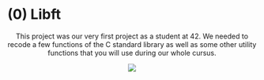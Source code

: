# <head>(0) Libft</head>
<p align="center">This project was our very first project as a student at 42. We needed to recode a few functions of the C standard library as well as some other utility functions that you will use during our whole cursus.</p>

<p align="center">
      	<img src="https://img.shields.io/badge/score-118%2F100-brightgreen?style=for-the-badge" />
